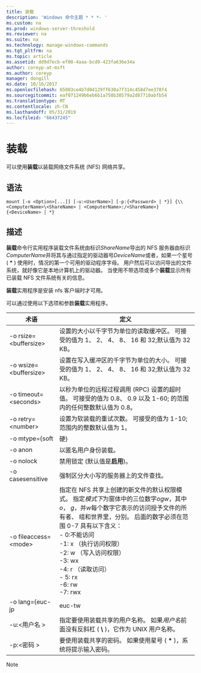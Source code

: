 ```yaml
---
title: 装载
description: 'Windows 命令主题 * * *- '
ms.custom: na
ms.prod: windows-server-threshold
ms.reviewer: na
ms.suite: na
ms.technology: manage-windows-commands
ms.tgt_pltfrm: na
ms.topic: article
ms.assetid: dd9d7ecb-ef00-4aaa-bcd0-423fa636e34a
author: coreyp-at-msft
ms.author: coreyp
manager: dongill
ms.date: 10/16/2017
ms.openlocfilehash: 65083ce4b7d04129ff630a7f314c458d7ee378f4
ms.sourcegitcommit: eaf071249b6eb6b1a758b38579a2d87710abfb54
ms.translationtype: MT
ms.contentlocale: zh-CN
ms.lasthandoff: 05/31/2019
ms.locfileid: "66437245"
---
```

# <a name="mount"></a>装载



可以使用**装载**以装载网络文件系统 (NFS) 网络共享。

## <a name="syntax"></a>语法

```
mount [-o <Option>[...]] [-u:<UserName>] [-p:{<Password> | *}] {\\<ComputerName>\<ShareName> | <ComputerName>:/<ShareName>} {<DeviceName> | *}
```

## <a name="description"></a>描述

**装载**命令行实用程序装载文件系统由标识*ShareName*导出的 NFS 服务器由标识*ComputerName*并将其与通过指定的驱动器号*DeviceName*或者，如果一个星号 ( **&#42;** ) 使用时，情况的第一个可用的驱动程序字母。 用户然后可以访问导出的文件系统，就好像它是本地计算机上的驱动器。 当使用不带选项或多个**装载**显示所有已装载 NFS 文件系统有关的信息。

**装载**实用程序是安装 nfs 客户端时才可用。

可以通过使用以下选项和参数**装载**实用程序。


|          术语          |                                                                                                                                                                                                                                                定义                                                                                                                                                                                                                                                |
|------------------------|----------------------------------------------------------------------------------------------------------------------------------------------------------------------------------------------------------------------------------------------------------------------------------------------------------------------------------------------------------------------------------------------------------------------------------------------------------------------------------------------------------|
| -o rsize=\<buffersize> |                                                                                                                                                                                            设置的大小以千字节为单位的读取缓冲区。 可接受的值为 1、 2、 4、 8、 16 和 32;默认值为 32 KB。                                                                                                                                                                                            |
| -o wsize=\<buffersize> |                                                                                                                                                                                           设置在写入缓冲区的千字节为单位的大小。 可接受的值为 1、 2、 4、 8、 16 和 32;默认值为 32 KB。                                                                                                                                                                                            |
| -o timeout=\<seconds>  |                                                                                                                                                                       以秒为单位的远程过程调用 (RPC) 设置的超时值。 可接受的值为 0.8、 0.9 以及 1-60; 的范围内的任何整数默认值为 0.8。                                                                                                                                                                       |
|   -o retry=\<number>   |                                                                                                                                                                                             设置为软装载的重试次数。 可接受的值为 1-10; 范围内的整数默认值为 1。                                                                                                                                                                                             |
|     -o mtype={soft     |                                                                                                                                                                                                                                                  硬}                                                                                                                                                                                                                                                   |
|        -o anon         |                                                                                                                                                                                                                                       以匿名用户身份装载。                                                                                                                                                                                                                                       |
|       -o nolock        |                                                                                                                                                                                                                                禁用锁定 (默认值是**启用**)。                                                                                                                                                                                                                                |
|    -o casesensitive    |                                                                                                                                                                                                                         强制区分大小写的服务器上的文件查找。                                                                                                                                                                                                                          |
| -o fileaccess=\<mode>  | 指定在 NFS 共享上创建的新文件的默认权限模式。 指定*模式下*为窗体中的三位数字*ogw*，其中*o*， *g*，并*w*每个数字它表示的访问授予文件的所有者、 组和世界里，分别。 后面的数字必须在范围 0-7 具有以下含义：</br>-   0:不能访问</br>-1: x （执行访问权限）</br>-2: w （写入访问权限）</br>-3: wx</br>-4: r （读取访问）</br>-   5: rx</br>-6: rw</br>-7: rwx |
|    -o lang={euc-jp     |                                                                                                                                                                                                                                                  euc-tw                                                                                                                                                                                                                                                  |
|     -u:\<用户名 >     |                                                                                                                                                                             指定要使用装载共享的用户名称。 如果*用户名*前面没有反斜杠 ( **\\** )，它作为 UNIX 用户名称。                                                                                                                                                                             |
|     -p:\<密码 >     |                                                                                                                                                                                          要使用装载共享的密码。 如果使用星号 ( **&#42;** )，系统将提示输入密码。                                                                                                                                                                                          |

> [!NOTE]

